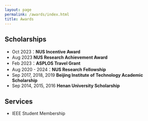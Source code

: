 ```yaml
---
layout: page
permalink: /awards/index.html
title: Awards
---
```


<!-- Lastest Update: 27th Aug 2023 &nbsp; [中文版本 (Chinese Version)](https://caihanlin.com/file/awards-zh/) -->

## Scholarships

- Oct 2023：**NUS Incentive Award**
- Aug 2023 **NUS Research Achievement Award**
- Feb 2023：**ASPLOS Travel Grant**
- Aug 2020 - 2024：**NUS Research Fellowship**
- Sep 2017, 2018, 2019 **Beijing Institute of Technology Academic Scholarship**
- Sep 2014, 2015, 2016 **Henan University Scholarship**

## Services

- IEEE Student Membership
